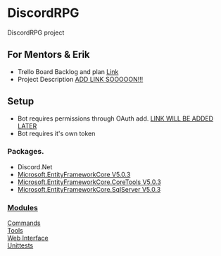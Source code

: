 # DiscordRPG

<p>DiscordRPG project</p>

## For Mentors & Erik <!-- Temp! Remove later -->
* Trello Board Backlog and plan [Link](https://trello.com/b/xH2IlBrk/discord-rpg-project)
* Project Description [ADD LINK SOOOOON!!!]()


## Setup
<ul>
    <li>Bot requires permissions through OAuth add. <a href="">LINK WILL BE ADDED LATER</a></li>
    <li>Bot requires it's own token</li>
</ul>

### Packages.
<ul>
    <li>Discord.Net</li>
    <li><a href="https://www.nuget.org/packages/Microsoft.EntityFrameworkCore/5.0.3?_src=template">Microsoft.EntityFrameworkCore V5.0.3</a></li>
    <li><a href="https://www.nuget.org/packages/Microsoft.EntityFrameworkCore.Tools/5.0.3?_src=template">Microsoft.EntityFrameworkCore.CoreTools V5.0.3</a></li>
    <li><a href="https://www.nuget.org/packages/Microsoft.EntityFrameworkCore.SqlServer/5.0.3?_src=template">Microsoft.EntityFrameworkCore.SqlServer V5.0.3</a></li>
</ul>

### <b><u>Modules</u></b>
[Commands](Commands)<br/>
[Tools](Tools)<br/>
[Web Interface](DiscordRPG_WebInterface)<br/>
[Unittests](DiscordRPG_Bot_UnitTests)<br/>